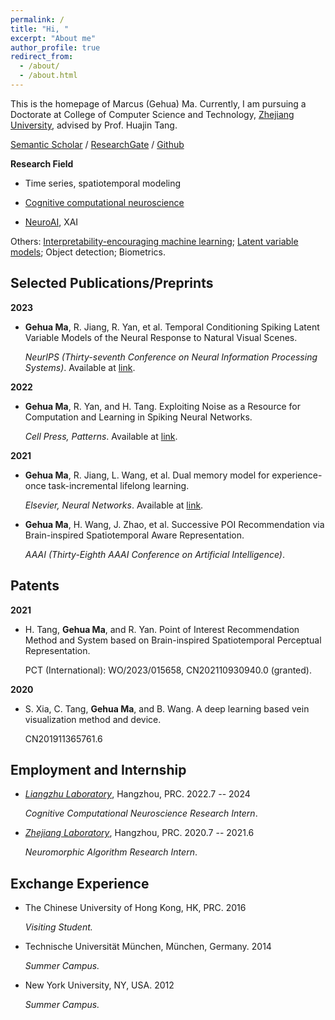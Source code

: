 ```yaml
---
permalink: /
title: "Hi, "
excerpt: "About me"
author_profile: true
redirect_from: 
  - /about/
  - /about.html
---
```


This is the homepage of Marcus (Gehua) Ma. Currently, I am pursuing a Doctorate at College of Computer Science and Technology, [Zhejiang University](https://www.zju.edu.cn/english/), advised by Prof. Huajin Tang.

[Semantic Scholar](https://www.semanticscholar.org/author/Gehua-(Marcus)-Ma/1387821486) / [ResearchGate](https://www.researchgate.net/profile/Gehua-Ma-2) / [Github](https://github.com/genema)

**Research Field**

- Time series, spatiotemporal modeling

- [Cognitive computational neuroscience](https://doi.org/10.1038/s41593-018-0210-5) 

- [NeuroAI](https://doi.org/10.1038/s41467-023-37180-x), XAI

<!--
[Variational bayes](http://www.gatsby.ucl.ac.uk/vbayes/) / [Probabilistic graphical models](https://mitpress.mit.edu/9780262013192/probabilistic-graphical-models/) 
-->
Others: [Interpretability-encouraging machine learning](https://doi.org/10.1073/pnas.1900654116); [Latent variable models](https://link.springer.com/book/10.1007/978-94-009-5564-6); Object detection; Biometrics.


Selected Publications/Preprints 
-----

**2023**

+ **Gehua Ma**, R. Jiang, R. Yan, et al. Temporal Conditioning Spiking Latent Variable Models of the Neural Response to Natural Visual Scenes.

   *NeurIPS (Thirty-seventh Conference on Neural Information Processing Systems)*. Available at [link](https://neurips.cc/virtual/2023/poster/71480).
   
**2022**

+ **Gehua Ma**, R. Yan, and H. Tang. Exploiting Noise as a Resource for Computation and Learning in Spiking Neural Networks.

   *Cell Press, Patterns*. Available at [link](https://www.cell.com/patterns/fulltext/S2666-3899(23)00200-3#%20).

<!-- 
+ Y. Wang, **Gehua Ma** (Co-first Author), G. Gao, et al. Bioimaging of Dissolvable Microneedle Arrays: Challenges and Opportunities.

   *Science/AAAS, Research*. Available at [link](http://dx.doi.org/10.34133/2022/9758491). 
-->

**2021**

+ **Gehua Ma**, R. Jiang, L. Wang, et al. Dual memory model for experience-once task-incremental lifelong learning.

   *Elsevier, Neural Networks*. Available at [link](https://www.researchgate.net/publication/372391901_Dual_memory_model_for_experience-once_task-incremental_lifelong_learning).

+ **Gehua Ma**, H. Wang, J. Zhao, et al. Successive POI Recommendation via Brain-inspired Spatiotemporal Aware Representation.

  *AAAI (Thirty-Eighth AAAI Conference on Artificial Intelligence)*. 


Patents
-----

**2021**

+ H. Tang, **Gehua Ma**, and R. Yan. Point of Interest Recommendation Method and System based on Brain-inspired Spatiotemporal Perceptual Representation.

  PCT (International): WO/2023/015658, CN202110930940.0 (granted).

**2020**

+ S. Xia, C. Tang, **Gehua Ma**, and B. Wang. A deep learning based vein visualization method and device.

  CN201911365761.6

Employment and Internship
-----
<!--
+ [*Alibaba Group*](https://www.alibabagroup.com/en-US), Hangzhou, PRC. 2024 --

  *Senior Algorithmic Engineer*
-->

+ [*Liangzhu Laboratory*](http://liangzhulab.zju.edu.cn), Hangzhou, PRC. 2022.7 -- 2024

   *Cognitive Computational Neuroscience Research Intern*.

+ [*Zhejiang Laboratory*](https://www.zhejianglab.com/home), Hangzhou, PRC. 2020.7 -- 2021.6

   *Neuromorphic Algorithm Research Intern*.

Exchange Experience
-----
+ The Chinese University of Hong Kong, HK, PRC. 2016
  
  *Visiting Student.*
  
+ Technische Universität München, München, Germany. 2014
  
  *Summer Campus.*

+ New York University, NY, USA. 2012
  
  *Summer Campus.*
